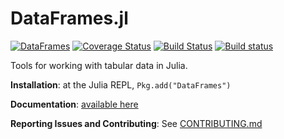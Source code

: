 DataFrames.jl
=============

[![DataFrames](http://pkg.julialang.org/badges/DataFrames_release.svg)](http://pkg.julialang.org/?pkg=DataFrames&ver=release)
[![Coverage Status](http://img.shields.io/coveralls/JuliaStats/DataFrames.jl.svg)](https://coveralls.io/r/JuliaStats/DataFrames.jl)
[![Build Status](https://travis-ci.org/JuliaStats/DataFrames.jl.svg?branch=master)](https://travis-ci.org/JuliaStats/DataFrames.jl)
[![Build status](https://ci.appveyor.com/api/projects/status/github/JuliaStats/DataFrames.jl?svg=true&branch=master)](https://ci.appveyor.com/project/garborg/dataframes-jl/branch/master)

Tools for working with tabular data in Julia.

**Installation**: at the Julia REPL, `Pkg.add("DataFrames")`

**Documentation**: [available here](http://dataframesjl.readthedocs.org/en/latest/)

**Reporting Issues and Contributing**: See [CONTRIBUTING.md](CONTRIBUTING.md)
